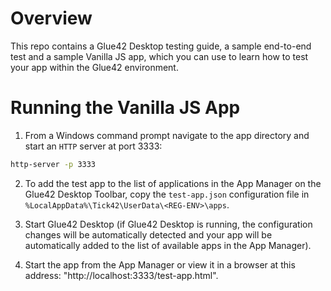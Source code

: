 # Overview

This repo contains a Glue42 Desktop testing guide, a sample end-to-end test and a sample Vanilla JS app, which you can use to learn how to test your app within the Glue42 environment.

# Running the Vanilla JS App

1. From a Windows command prompt navigate to the app directory and start an `HTTP` server at port 3333:

```cmd
http-server -p 3333
```

2. To add the test app to the list of applications in the App Manager on the Glue42 Desktop Toolbar, copy the `test-app.json` configuration file in `%LocalAppData%\Tick42\UserData\<REG-ENV>\apps`.

3. Start Glue42 Desktop (if Glue42 Desktop is running, the configuration changes will be automatically detected and your app will be automatically added to the list of available apps in the App Manager).

4. Start the app from the App Manager or view it in a browser at this address: "http://localhost:3333/test-app.html".